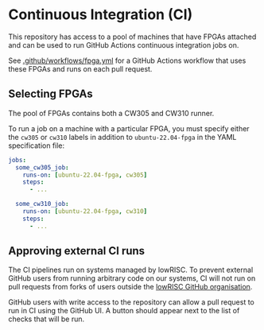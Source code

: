 # Continuous Integration (CI)

This repository has access to a pool of machines that have FPGAs attached and
can be used to run GitHub Actions continuous integration jobs on.

See [.github/workflows/fpga.yml](../.github/workflows/fpga.yml) for a GitHub
Actions workflow that uses these FPGAs and runs on each pull request.

## Selecting FPGAs

The pool of FPGAs contains both a CW305 and CW310 runner.

To run a job on a machine with a particular FPGA, you must specify either the
`cw305` or `cw310` labels in addition to `ubuntu-22.04-fpga` in the YAML
specification file:

```yaml
jobs:
  some_cw305_job:
    runs-on: [ubuntu-22.04-fpga, cw305]
    steps:
      - ...

  some_cw310_job:
    runs-on: [ubuntu-22.04-fpga, cw310]
    steps:
      - ...
```

## Approving external CI runs

The CI pipelines run on systems managed by lowRISC. To prevent external GitHub
users from running arbitrary code on our systems, CI will not run on pull
requests from forks of users outside the [lowRISC GitHub organisation].

GitHub users with write access to the repository can allow a pull request to run
in CI using the GitHub UI. A button should appear next to the list of checks
that will be run.

[lowRISC GitHub organisation]: https://github.com/lowrisc/
